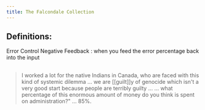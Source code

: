 ```yaml
---
title: The Falcondale Collection
---
```


## Definitions:

Error Control Negative Feedback
: when you feed the error percentage back into the input
## 
> I worked a lot for the native Indians in Canada, who are faced with this kind of systemic dilemma ... we are [[guilt]]y of genocide which isn't a very good start because people are terribly guilty ...
> ... what percentage of this enormous amount of money do you think is  spent on administration?" ... 85%.

